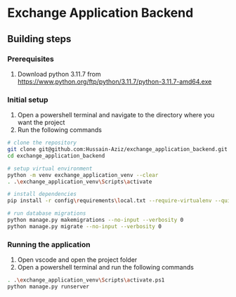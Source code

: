 # Exchange Application Backend

## Building steps

### Prerequisites

1. Download python 3.11.7 from <https://www.python.org/ftp/python/3.11.7/python-3.11.7-amd64.exe>

### Initial setup

1. Open a powershell terminal and navigate to the directory where you want the project
2. Run the following commands

```bash
# clone the repository
git clone git@github.com:Hussain-Aziz/exchange_application_backend.git
cd exchange_application_backend

# setup virtual environment
python -m venv exchange_application_venv --clear
. .\exchange_application_venv\Scripts\activate

# install dependencies
pip install -r config\requirements\local.txt --require-virtualenv --quiet

# run database migrations
python manage.py makemigrations --no-input --verbosity 0
python manage.py migrate --no-input --verbosity 0
```

### Running the application

1. Open vscode and open the project folder
2. Open a powershell terminal and run the following commands

```bash
. .\exchange_application_venv\Scripts\activate.ps1
python manage.py runserver
```
